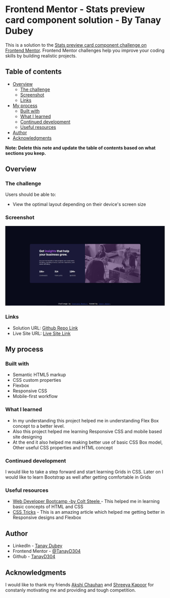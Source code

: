 # Frontend Mentor - Stats preview card component solution - By Tanay Dubey

This is a solution to the [Stats preview card component challenge on Frontend Mentor](https://www.frontendmentor.io/challenges/stats-preview-card-component-8JqbgoU62). Frontend Mentor challenges help you improve your coding skills by building realistic projects. 

## Table of contents

- [Overview](#overview)
  - [The challenge](#the-challenge)
  - [Screenshot](#screenshot)
  - [Links](#links)
- [My process](#my-process)
  - [Built with](#built-with)
  - [What I learned](#what-i-learned)
  - [Continued development](#continued-development)
  - [Useful resources](#useful-resources)
- [Author](#author)
- [Acknowledgments](#acknowledgments)

**Note: Delete this note and update the table of contents based on what sections you keep.**

## Overview

### The challenge

Users should be able to:

- View the optimal layout depending on their device's screen size

### Screenshot

![Responsive Site Look](/design/Capture1.JPG)


### Links

- Solution URL: [Github Repo Link](https://github.com/TanayD304/StatsPreviewCardComponent)
- Live Site URL: [Live Site Link](https://nervous-neumann-de51a5.netlify.app/)

## My process

### Built with

- Semantic HTML5 markup
- CSS custom properties
- Flexbox
- Responsive CSS
- Mobile-first workflow

### What I learned

- In my understanding this project helped me in understanding Flex Box concept to a better level.
- Also this project helped me learning Responsive CSS and mobile based site designing
- At the end it also helped me making better use of basic CSS Box model, Other useful CSS properties and HTML concept

### Continued development

I would like to take a step forward and start learning Grids in CSS. Later on I would like to learn Bootstrap as well after getting comfortable in Grids

### Useful resources

- [Web Developer Bootcamp -by Colt Steele ](https://www.udemy.com/course/the-web-developer-bootcamp/) - This helped me in learning basic concepts of HTML and CSS
- [CSS Tricks](https://css-tricks.com/) - This is an amazing article which helped me getting better in Responsive designs and Flexbox

## Author

- LinkedIn - [Tanay Dubey](https://www.linkedin.com/in/tanay-dubey-td304/)
- Frontend Mentor - [@TanayD304](https://www.frontendmentor.io/profile/TanayD304)
- Github - [TanayD304](https://github.com/TanayD304)

## Acknowledgments

I would like to thank my friends [Akshi Chauhan](https://www.linkedin.com/in/akshi-chauhan-8783811b1/) and [Shreeya Kapoor](https://www.linkedin.com/in/shreeya-kapoor-0512/) for constanly motivating me and providing and tough competition.
